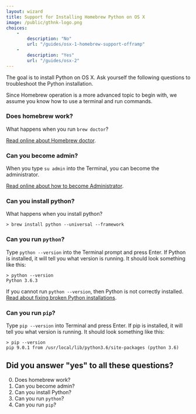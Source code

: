 ```yaml
---
layout: wizard
title: Support for Installing Homebrew Python on OS X
image: /public/gthnk-logo.png
choices:
    -
        description: "No"
        url: "/guides/osx-1-homebrew-support-offramp"
    -
        description: "Yes"
        url: "/guides/osx-2"
---
```


The goal is to install Python on OS X.
Ask yourself the following questions to troubleshoot the Python installation.

Since Homebrew operation is a more advanced topic to begin with, we assume you know how to use a terminal and run commands.

### Does homebrew work?

What happens when you run `brew doctor`?

[Read online about Homebrew doctor](https://encrypted.google.com/search?q=os+x+homebrew+doctor).

### Can you become admin?

When you type `su admin` into the Terminal, you can become the administrator.

[Read online about how to become Administrator](https://encrypted.google.com/search?q=os+x+su+homebrew).

### Can you install python?

What happens when you install python?

```
> brew install python --universal --framework
```

### Can you run `python`?

Type `python --version` into the Terminal prompt and press Enter.  If Python is installed, it will tell you what version is running.  It should look something like this:

```
> python --version
Python 3.6.3
```

If you cannot run `python --version`, then Python is not correctly installed.  [Read about fixing broken Python installations](https://encrypted.google.com/search?q=broken+python+homebrew+os+x).

### Can you run `pip`?

Type `pip --version` into Terminal and press Enter.  If pip is installed, it will tell you what version is running.  It should look something like this:

```
> pip --version
pip 9.0.1 from /usr/local/lib/python3.6/site-packages (python 3.6)
```

## Did you answer "yes" to all these questions?

0. Does homebrew work?
1. Can you become admin?
2. Can you install Python?
3. Can you run `python`?
4. Can you run `pip`?

